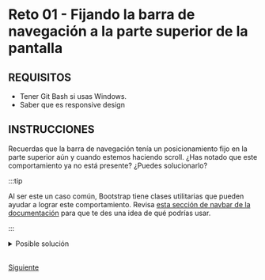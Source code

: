 # Reto 01 - Fijando la barra de navegación a la parte superior de la pantalla

## REQUISITOS
- Tener Git Bash si usas Windows.
- Saber que es responsive design

## INSTRUCCIONES

Recuerdas que la barra de navegación tenía un posicionamiento fijo en la parte superior aún y cuando estemos haciendo scroll. ¿Has notado que este comportamiento ya no está presente? ¿Puedes solucionarlo?

:::tip

Al ser este un caso común, Bootstrap tiene clases utilitarias que pueden ayudar
a lograr este comportamiento. Revisa [esta sección de navbar de la documentación](https://getbootstrap.com/docs/5.1/components/navbar/#placement) para que te des una idea de qué podrías usar.

:::

<details>
  <summary>Posible solución</summary>

La clase `fixed-top` de Bootstrap nos ayuda a solucionar este problema:

```html
<nav class="navbar navbar-expand-lg navbar-light fixed-top">
  <!-- Contenido de la barra de navegación -->
</nav>
```

Si bien nuestra barra se posiciona como queremos, al momento de hacer scroll nos
damos cuenta que no tiene un color de fondo porque el texto se mezcla con el
resto del contenido de la página. Para esto, podemos agregarle un color de fondo
a la clase `.navbar` que tenemos declarada en nuestros estilos:

```css
.navbar {
  background-color: #fffbf7;
  text-align: center;
  color: #025157;
  font-weight: 500;
}
```
</details>


<br/>

[Siguiente](../Ejemplo-02)